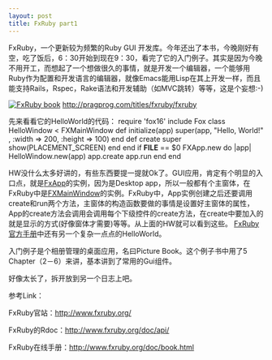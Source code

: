 ```yaml
--- 
layout: post
title: FxRuby part1
---
```

FxRuby，一个更新较为频繁的Ruby GUI 开发库。今年还出了本书，今晚刚好有空，吃了饭后，6：30开始到现在9：30，看完了它的入门例子。其实是因为今晚不用开工，而想起了一个想做很久的事情，就是开发一个编辑器，一个能够用Ruby作为配置和开发语言的编辑器，就像Emacs能用Lisp在其上开发一样，而且能支持Rails，Rspec，Rake语法和开发辅助（如MVC跳转）等等，这是个妄想:-)

<a href="http://pragprog.com/titles/fxruby/fxruby"><img src="http://www.fxruby.org/images/fxruby-book.jpg" alt="FxRuby book" /></a>
<a href="http://pragprog.com/titles/fxruby/fxruby">http://pragprog.com/titles/fxruby/fxruby
</a>

先来看看它的HelloWorld的代码：
    require 'fox16'
    include Fox
    class HelloWindow &lt; FXMainWindow
      def initialize(app)
        super(app, "Hello, World!" , :width =&gt; 200, :height =&gt; 100)
      end
      def create
        super
        show(PLACEMENT_SCREEN)
      end
    end
    if __FILE__ == $0
      FXApp.new do |app|
        HelloWindow.new(app)
        app.create
        app.run
      end
    end

HW没什么太多好讲的，有些东西要提一提就Ok了。GUI应用，肯定有个明显的入口点，就是<a href="http://www.fxruby.org/doc/api/classes/Fox/FXApp.html">FxApp</a>的实例，因为是Desktop app，所以一般都有个主窗体，在FxRuby中是<a href="http://www.fxruby.org/doc/api/classes/Fox/FXMainWindow.html">FXMainWindow</a>的实例。FxRuby中，App实例创建之后还要调用create和run两个方法，主窗体的构造函数要做的事情是设置好主窗体的属性，App的create方法会调用会调用每个下级控件的create方法，在create中要加入的就是显示的方式(好像窗体才需要)等等。从上面的HW就可以看到这些。
<a href="http://www.fxruby.org/doc/ch03s05.html">
FxRuby官方手册</a>中还有另一个复杂一点点的HelloWorld。

入门例子是个相册管理的桌面应用，名曰Picture Book。这个例子书中用了5 Chapter（2－6）来讲，基本讲到了常用的Gui组件。

好像太长了，拆开放到另一个日志上吧。

参考Link：

FxRuby官站：<a href="http://www.fxruby.org/">http://www.fxruby.org/</a>

FxRuby的Rdoc：<a href="http://www.fxruby.org/doc/api/">http://www.fxruby.org/doc/api/</a>

FxRuby在线手册：<a href="http://www.fxruby.org/doc/book.html">http://www.fxruby.org/doc/book.html</a>
